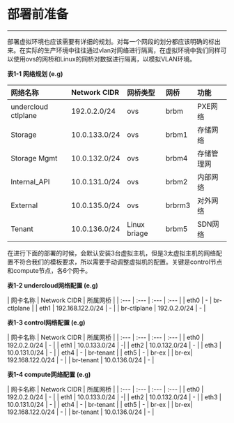 # 部署前准备

---

部署虚拟环境也应该需要有详细的规划。对每一个网段的划分都应该明确的标出来。在实际的生产环境中往往通过vlan对网络进行隔离，在虚拟环境中我们同样可以使用ovs的网桥和Linux的网桥对数据进行隔离，以模拟VLAN环境。

**表1-1 网络规划 \(e.g\)**

| 网络名称 | Network CIDR | 网桥类型 | 网桥 | 功能 |
| :--- | :--- | :--- | :--- | :--- |
| undercloud ctlplane | 192.0.2.0/24 | ovs | brbm | PXE网络 |
| Storage | 10.0.133.0/24 | ovs | brbm1 | 存储网络 |
| Storage Mgmt | 10.0.132.0/24 | ovs | brbm4 | 存储管理网 |
| Internal\_API | 10.0.131.0/24 | ovs | brbm2 | 内部网络 |
| External | 10.0.135.0/24 | ovs | brbrm3 | 对外网络 |
| Tenant | 10.0.136.0/24 | Linux briage | brbm5 | SDN网络 |

在进行下面的部署的时候，会默认安装3台虚拟主机，但是3太虚拟主机的网络配置不符合我们的模板要求，所以需要手动调整虚拟机的配置。关键是control节点和compute节点，各6个网卡。

**表1-2 undercloud网络配置 \(e.g\)**


| 网卡名称 | Network CIDR | 所属网桥 | 
| :--- | :--- | :--- | :--- |
| eth0 | - | br-ctlplane |
| eth1 | 192.168.122.0/24 | - |
| br-ctlplane | 192.0.2.0/24 | - | 


**表1-3 control网络配置 \(e.g\)**


| 网卡名称 | Network CIDR | 所属网桥 |
| :--- | :--- | :--- | :--- |
| eth0 | 192.0.2.0/24 | - | 
| eth1 | 10.0.133.0/24 | -| 
| eth2 | 10.0.132.0/24  | - | 
| eth3 | 10.0.131.0/24 | - |
| eth4 | - | br-tenant | 
| eth5 | - | br-ex |
| br-ex| 192.168.122.0/24 | - |
| br-tenant | 10.0.136.0/24 | - |


 
 **表1-4 compute网络配置 \(e.g\)**


| 网卡名称 | Network CIDR | 所属网桥 |
| :--- | :--- | :--- | :--- |
| eth0 | 192.0.2.0/24 | - |
| eth1 | 10.0.133.0/24 | -|
| eth2 | 10.0.132.0/24 | - |
| eth3 | 10.0.131.0/24 | - |
| eth4 | - | br-tenant |
| eth5 | - | br-ex |
| br-ex| 192.168.122.0/24 | - |
| br-tenant | 10.0.136.0/24 | - |
